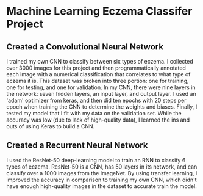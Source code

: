 # Machine Learning Eczema Classifer Project
## 

## Created a Convolutional Neural Network
I trained my own CNN to classify between six types of eczema. I collected over 3000 images for this project and then programmatically annotated each image with a numerical classification that correlates to what type of eczema it is. This dataset was broken into three portion: one for training, one for testing, and one for validation. In my CNN, there were nine layers in the network: seven hidden layers, an input layer, and output layer. I used an 'adam' optimizer from keras, and then did ten epochs with 20 steps per epoch when training the CNN to determine the weights and biases. Finally, I tested my model that I fit with my data on the validation set. While the accuracy was low (due to lack of high-quality data), I learned the ins and outs of using Keras to build a CNN. 

## Created a Recurrent Neural Network 
I used the ResNet-50 deep-learning model to train an RNN to classify 6 types of eczema. ResNet-50 is a CNN, has 50 layers in its network, and can classify over a 1000 images from the ImageNet. By using transfer learning, I improved the accuracy in comparison to training my own CNN, which didn't have enough high-quality images in the dataset to accurate train the model. 
